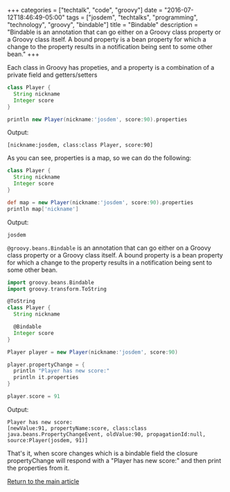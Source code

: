 +++
categories = ["techtalk", "code", "groovy"]
date = "2016-07-12T18:46:49-05:00"
tags = ["josdem", "techtalks", "programming", "technology", "groovy", "bindable"]
title = "Bindable"
description = "Bindable is an annotation that can go either on a Groovy class property or a Groovy class itself. A bound property is a bean property for which a change to the property results in a notification being sent to some other bean."
+++

Each class in Groovy has propeties, and a property is a combination of a private field and getters/setters

```groovy
class Player {
  String nickname
  Integer score
}

println new Player(nickname:'josdem', score:90).properties
```

Output:

```
[nickname:josdem, class:class Player, score:90]
```

As you can see, properties is a map, so we can do the following:

```groovy
class Player {
  String nickname
  Integer score
}

def map = new Player(nickname:'josdem', score:90).properties
println map['nickname']
```

Output:

```
josdem
```

`@groovy.beans.Bindable` is an annotation that can go either on a Groovy class property or a Groovy class itself. A bound property is a bean property for which a change to the property results in a notification being sent to some other bean.

```groovy
import groovy.beans.Bindable
import groovy.transform.ToString

@ToString
class Player {
  String nickname

  @Bindable
  Integer score
}

Player player = new Player(nickname:'josdem', score:90)

player.propertyChange = {
  println "Player has new score:"
  println it.properties
}

player.score = 91
```

Output:

```
Player has new score:
[newValue:91, propertyName:score, class:class java.beans.PropertyChangeEvent, oldValue:90, propagationId:null, source:Player(josdem, 91)]
```

That's it, when score changes which is a bindable field the closure propertyChange will respond with a "Player has new score:" and then print the properties from it.

[Return to the main article](/techtalk/groovy)
